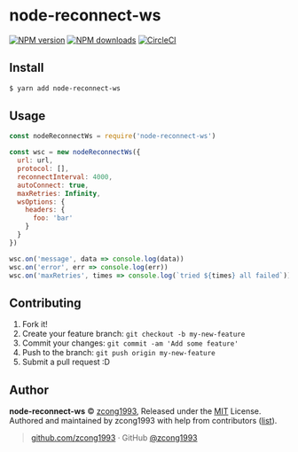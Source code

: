 # node-reconnect-ws

[![NPM version](https://img.shields.io/npm/v/node-reconnect-ws.svg?style=flat)](https://npmjs.com/package/node-reconnect-ws) [![NPM downloads](https://img.shields.io/npm/dm/node-reconnect-ws.svg?style=flat)](https://npmjs.com/package/node-reconnect-ws) [![CircleCI](https://circleci.com/gh/zcong1993/node-reconnect-ws/tree/master.svg?style=shield)](https://circleci.com/gh/zcong1993/node-reconnect-ws/tree/master)

## Install

```bash
$ yarn add node-reconnect-ws
```

## Usage

```js
const nodeReconnectWs = require('node-reconnect-ws')

const wsc = new nodeReconnectWs({
  url: url,
  protocol: [],
  reconnectInterval: 4000,
  autoConnect: true,
  maxRetries: Infinity,
  wsOptions: {
    headers: {
      foo: 'bar'
    }
  }
})

wsc.on('message', data => console.log(data))
wsc.on('error', err => console.log(err))
wsc.on('maxRetries', times => console.log(`tried ${times} all failed`))
```

## Contributing

1.  Fork it!
2.  Create your feature branch: `git checkout -b my-new-feature`
3.  Commit your changes: `git commit -am 'Add some feature'`
4.  Push to the branch: `git push origin my-new-feature`
5.  Submit a pull request :D

## Author

**node-reconnect-ws** © [zcong1993](https://github.com/zcong1993), Released under the [MIT](./LICENSE) License.<br>
Authored and maintained by zcong1993 with help from contributors ([list](https://github.com/zcong1993/node-reconnect-ws/contributors)).

> [github.com/zcong1993](https://github.com/zcong1993) · GitHub [@zcong1993](https://github.com/zcong1993)
